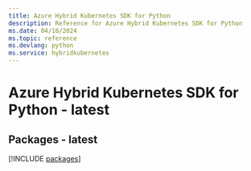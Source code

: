 ```yaml
---
title: Azure Hybrid Kubernetes SDK for Python
description: Reference for Azure Hybrid Kubernetes SDK for Python
ms.date: 04/10/2024
ms.topic: reference
ms.devlang: python
ms.service: hybridkubernetes
---
```

# Azure Hybrid Kubernetes SDK for Python - latest
## Packages - latest
[!INCLUDE [packages](hybrid-kubernetes-index.md)]